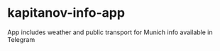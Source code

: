 # kapitanov-info-app
App includes weather and public transport for Munich info available in Telegram
